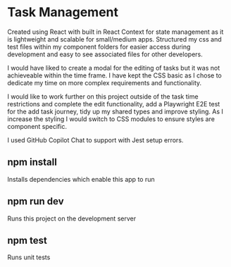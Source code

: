 # Task Management

Created using React with built in React Context for state management as it is lightweight and scalable for small/medium apps. Structured my css and test files within my component folders for easier access during development and easy to see associated files for other developers.

I would have liked to create a modal for the editing of tasks but it was not achieveable within the time frame. I have kept the CSS basic as I chose to dedicate my time on more complex requirements and functionality.

I would like to work further on this project outside of the task time restrictions and complete the edit functionality, add a Playwright E2E test for the add task journey, tidy up my shared types and improve styling. As I increase the styling I would switch to CSS modules to ensure styles are component specific.

I used GitHub Copilot Chat to support with Jest setup errors.

## npm install

Installs dependencies which enable this app to run

## npm run dev

Runs this project on the development server

## npm test

Runs unit tests
